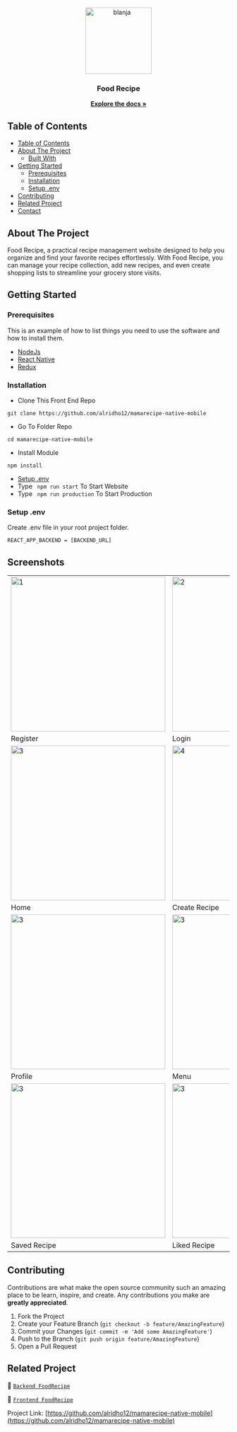 <br />
<p align="center">
  <div align="center">
    <img height="150" src="https://cdn.discordapp.com/attachments/1103167854657929345/1149392352457269298/removebg-preview.png" alt="blanja" border="0"/>
  </div>
  <h3 align="center">Food Recipe</h3>
  <p align="center">
    <a href="https://github.com/alridho12/mamarecipe-native-mobile"><strong>Explore the docs »</strong></a>
    <br />
  </p>
</p>

## Table of Contents

- [Table of Contents](#table-of-contents)
- [About The Project](#about-the-project)
  - [Built With](#built-with)
- [Getting Started](#getting-started)
  - [Prerequisites](#prerequisites)
  - [Installation](#installation)
  - [Setup .env](#setup-env)
- [Contributing](#contributing)
- [Related Project](#related-project)
- [Contact](#contact)

<!-- ABOUT THE PROJECT -->

## About The Project

Food Recipe, a practical recipe management website designed to help you organize and find your favorite recipes effortlessly. With Food Recipe, you can manage your recipe collection, add new recipes, and even create shopping lists to streamline your grocery store visits.

<!-- GETTING STARTED -->

## Getting Started

### Prerequisites

This is an example of how to list things you need to use the software and how to install them.

- [NodeJs](https://nodejs.org/en/download/)
- [React Native](https://reactnative.dev/)
- [Redux](https://redux.js.org/)

### Installation

- Clone This Front End Repo

```
git clone https://github.com/alridho12/mamarecipe-native-mobile
```

- Go To Folder Repo

```
cd mamarecipe-native-mobile
```

- Install Module

```
npm install
```

- <a href="#setup-env">Setup .env</a>
- Type ` npm run start` To Start Website
- Type ` npm run production` To Start Production

### Setup .env

Create .env file in your root project folder.

```
REACT_APP_BACKEND = [BACKEND_URL]
```

<!-- ROADMAP -->

## Screenshots

<table>
 <tr>
    <td><img width="350px" src="https://cdn.discordapp.com/attachments/1133070686869524531/1155854636805267516/WhatsApp_Image_2023-09-19_at_06.56.53.jpeg"  border="0" border="0" alt="1" /></td>
    <td> <img width="350px" src="https://cdn.discordapp.com/attachments/1133070686869524531/1155854636499087360/WhatsApp_Image_2023-09-19_at_06.57.36.jpeg" \ border="0"  border="0"  border="0"  alt="2" /></td>
  </tr>
   <tr>
    <td>Register</td>
    <td>Login</td>
  </tr>

  <tr>
    <td><img width="350px" src="https://cdn.discordapp.com/attachments/1133070686869524531/1155854635836375090/WhatsApp_Image_2023-09-19_at_06.58.07.jpeg"  border="0" border="0" alt="3" /> </td>
    <td><img width="350px" src="https://cdn.discordapp.com/attachments/1133070686869524531/1155854634930405467/WhatsApp_Image_2023-09-19_at_07.01.15.jpeg"  border="0" border="0" alt="4" /></td>

  </tr>
   <tr>
    <td>Home</td>
    <td>Create Recipe</td>
  </tr>
  <tr>
    <td><img width="350px" src="https://cdn.discordapp.com/attachments/1133070686869524531/1155854635265962014/WhatsApp_Image_2023-09-19_at_06.58.49.jpeg"  border="0" border="0" alt="3" /> </td>
    <td><img width="350px" src="https://cdn.discordapp.com/attachments/1133070686869524531/1155854635546976326/WhatsApp_Image_2023-09-19_at_06.59.59.jpeg"  border="0" border="0" alt="3" /> </td>

  </tr>
   <tr>
    <td>Profile</td>
    <td>Menu</td>
  </tr>

   <tr>
    <td><img width="350px" src="https://cdn.discordapp.com/attachments/1133070686869524531/1156032810918891520/image.png?ex=65137ef4&is=65122d74&hm=7ae28d8f81f432c2dc79e6e4af249d175a6630b3b30197d389b4ab31449834ef&"  border="0" border="0" alt="3" /> </td>
    <td><img width="350px" src="https://cdn.discordapp.com/attachments/1133070686869524531/1156032984269463682/image.png?ex=65137f1d&is=65122d9d&hm=31c3afe1253b7cb3c56090b9b5c7c8aff423566d72dd1c1d0ae448083f5d12c5&"  border="0" border="0" alt="3" /> </td>

  </tr>
   <tr>
    <td>Saved Recipe</td>
    <td>Liked Recipe</td>
  </tr>
</table>

## Contributing

Contributions are what make the open source community such an amazing place to be learn, inspire, and create. Any contributions you make are **greatly appreciated**.

1. Fork the Project
2. Create your Feature Branch (`git checkout -b feature/AmazingFeature`)
3. Commit your Changes (`git commit -m 'Add some AmazingFeature'`)
4. Push to the Branch (`git push origin feature/AmazingFeature`)
5. Open a Pull Request

## Related Project

:rocket: [`Backend FoodRecipe`](https://github.com/alridho12/mamarecipe-backend-mobile)

:rocket: [`Frontend FoodRecipe`](https://github.com/alridho12/mamarecipe-native-mobile)

Project Link: [https://github.com/alridho12/mamarecipe-native-mobile](https://github.com/alridho12/mamarecipe-native-mobile)
